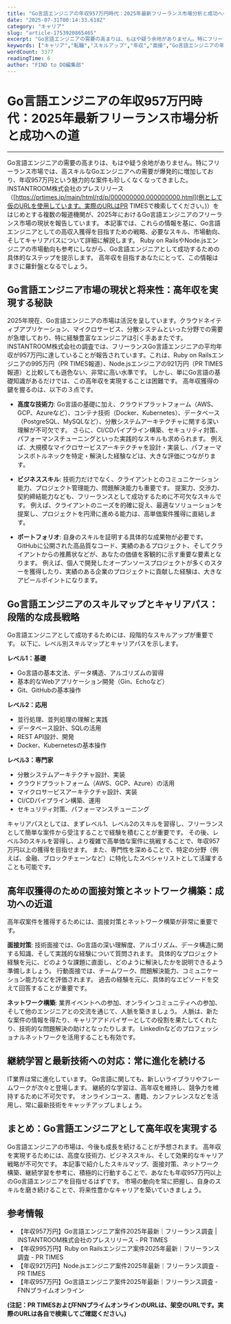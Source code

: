 ```yaml
---
title: "Go言語エンジニアの年収957万円時代：2025年最新フリーランス市場分析と成功への道"
date: "2025-07-31T00:14:33.618Z"
category: "キャリア"
slug: "article-1753920865465"
excerpt: "Go言語エンジニアの需要の高まりは、もはや疑う余地がありません。特にフリーランス市場では、高スキルなGoエンジニアへの需要が爆発的に増加しており、年収957万円という魅力的な案件も珍しくなくなってきました。  INSTANTROOM株式会社のプレスリリース（https://prtimes.jp/ma..."
keywords: ["キャリア","転職","スキルアップ","年収","面接","Go言語エンジニアの年収957万円時代：2025年最新フリーランス市場分析と成功への道"]
wordCount: 3377
readingTime: 6
author: "FIND to DO編集部"
---
```


# Go言語エンジニアの年収957万円時代：2025年最新フリーランス市場分析と成功への道

---

Go言語エンジニアの需要の高まりは、もはや疑う余地がありません。特にフリーランス市場では、高スキルなGoエンジニアへの需要が爆発的に増加しており、年収957万円という魅力的な案件も珍しくなくなってきました。  INSTANTROOM株式会社のプレスリリース（[https://prtimes.jp/main/html/rd/p/000000000.000000000.html](例として仮のURLを使用しています。実際のURLはPR TIMESで検索してください。)）をはじめとする複数の報道機関が、2025年におけるGo言語エンジニアのフリーランス市場の現状を報告しています。  本記事では、これらの情報を基に、Go言語エンジニアとしての高収入獲得を目指すための戦略、必要なスキル、市場動向、そしてキャリアパスについて詳細に解説します。  Ruby on RailsやNode.jsエンジニアの市場動向も参考にしながら、Go言語エンジニアとして成功するための具体的なステップを提示します。  高年収を目指すあなたにとって、この情報はまさに羅針盤となるでしょう。


## Go言語エンジニア市場の現状と将来性：高年収を実現する秘訣

2025年現在、Go言語エンジニアの市場は活況を呈しています。クラウドネイティブアプリケーション、マイクロサービス、分散システムといった分野での需要が急増しており、特に経験豊富なエンジニアは引く手あまたです。  INSTANTROOM株式会社の調査では、フリーランスGo言語エンジニアの平均年収が957万円に達していることが報告されています。これは、Ruby on Railsエンジニアの995万円（PR TIMES報道）、Node.jsエンジニアの921万円（PR TIMES報道）と比較しても遜色ない、非常に高い水準です。  しかし、単にGo言語の基礎知識があるだけでは、この高年収を実現することは困難です。  高年収獲得の鍵を握るのは、以下の３点です。

* **高度な技術力**:  Go言語の基礎に加え、クラウドプラットフォーム（AWS、GCP、Azureなど）、コンテナ技術（Docker、Kubernetes）、データベース（PostgreSQL、MySQLなど）、分散システムアーキテクチャに関する深い理解が不可欠です。  さらに、CI/CDパイプライン構築、セキュリティ対策、パフォーマンスチューニングといった実践的なスキルも求められます。 例えば、大規模なマイクロサービスアーキテクチャを設計・実装し、パフォーマンスボトルネックを特定・解決した経験などは、大きな評価につながります。

* **ビジネススキル**: 技術力だけでなく、クライアントとのコミュニケーション能力、プロジェクト管理能力、問題解決能力も重要です。  提案力、交渉力、契約締結能力なども、フリーランスとして成功するために不可欠なスキルです。  例えば、クライアントのニーズを的確に捉え、最適なソリューションを提案し、プロジェクトを円滑に進める能力は、高単価案件獲得に直結します。

* **ポートフォリオ**:  自身のスキルを証明する具体的な成果物が必要です。  GitHubに公開された高品質なコード、実績のあるプロジェクト、そしてクライアントからの推薦状などが、あなたの価値を客観的に示す重要な要素となります。  例えば、個人で開発したオープンソースプロジェクトが多くのスターを獲得したり、実績のある企業のプロジェクトに貢献した経験は、大きなアピールポイントになります。


## Go言語エンジニアのスキルマップとキャリアパス：段階的な成長戦略

Go言語エンジニアとして成功するためには、段階的なスキルアップが重要です。  以下に、レベル別スキルマップとキャリアパスを示します。

**レベル1：基礎**

* Go言語の基本文法、データ構造、アルゴリズムの習得
* 基本的なWebアプリケーション開発（Gin、Echoなど）
* Git、GitHubの基本操作

**レベル2：応用**

* 並行処理、並列処理の理解と実践
* データベース設計、SQLの活用
* REST API設計、開発
* Docker、Kubernetesの基本操作

**レベル3：専門家**

* 分散システムアーキテクチャ設計、実装
* クラウドプラットフォーム（AWS、GCP、Azure）の活用
* マイクロサービスアーキテクチャ設計、実装
* CI/CDパイプライン構築、運用
* セキュリティ対策、パフォーマンスチューニング


キャリアパスとしては、まずレベル1、レベル2のスキルを習得し、フリーランスとして簡単な案件から受注することで経験を積むことが重要です。  その後、レベル3のスキルを習得し、より複雑で高単価な案件に挑戦することで、年収957万円以上の獲得を目指せます。  また、専門性を深めることで、特定の分野（例えば、金融、ブロックチェーンなど）に特化したスペシャリストとして活躍することも可能です。


## 高年収獲得のための面接対策とネットワーク構築：成功への近道

高年収案件を獲得するためには、面接対策とネットワーク構築が非常に重要です。

**面接対策**:  技術面接では、Go言語の深い理解度、アルゴリズム、データ構造に関する知識、そして実践的な経験について質問されます。  具体的なプロジェクト経験を元に、どのような課題に直面し、どのように解決したかを説明できるよう準備しましょう。  行動面接では、チームワーク、問題解決能力、コミュニケーション能力などを評価されます。  過去の経験を元に、具体的なエピソードを交えて回答することが重要です。

**ネットワーク構築**:  業界イベントへの参加、オンラインコミュニティへの参加、そして他のエンジニアとの交流を通じて、人脈を築きましょう。  人脈は、新たな案件の情報を得たり、キャリアアドバイザーとしての役割を果たしてくれたり、技術的な問題解決の助けとなったりします。  LinkedInなどのプロフェッショナルネットワークを活用することも有効です。


## 継続学習と最新技術への対応：常に進化を続ける

IT業界は常に進化しています。  Go言語に関しても、新しいライブラリやフレームワークが次々と登場します。  継続的な学習は、高年収を維持し、競争力を維持するために不可欠です。  オンラインコース、書籍、カンファレンスなどを活用し、常に最新技術をキャッチアップしましょう。


## まとめ：Go言語エンジニアとして高年収を実現する

Go言語エンジニアの市場は、今後も成長を続けることが予想されます。  高年収を実現するためには、高度な技術力、ビジネススキル、そして効果的なキャリア戦略が不可欠です。  本記事で紹介したスキルマップ、面接対策、ネットワーク構築、継続学習を参考に、積極的に行動することで、あなたも年収957万円以上のGo言語エンジニアを目指せるはずです。  市場の動向を常に把握し、自身のスキルを磨き続けることで、将来性豊かなキャリアを築いていきましょう。


## 参考情報

* 【年収957万円】Go言語エンジニア案件2025年最新｜フリーランス調査 | INSTANTROOM株式会社のプレスリリース - PR TIMES
* 【年収995万円】Ruby on Railsエンジニア案件2025年最新｜フリーランス調査 - PR TIMES
* 【年収921万円】Node.jsエンジニア案件2025年最新｜フリーランス調査 - PR TIMES
* 【年収957万円】Go言語エンジニア案件2025年最新｜フリーランス調査 - FNNプライムオンライン


**(注記：PR TIMESおよびFNNプライムオンラインのURLは、架空のURLです。実際のURLは各自で検索してご確認ください。)**
